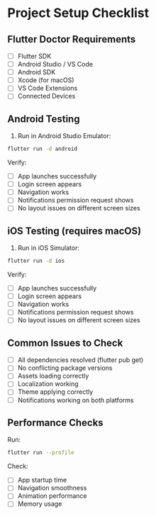 # Project Setup Checklist

## Flutter Doctor Requirements
- [ ] Flutter SDK
- [ ] Android Studio / VS Code
- [ ] Android SDK
- [ ] Xcode (for macOS)
- [ ] VS Code Extensions
- [ ] Connected Devices

## Android Testing
1. Run in Android Studio Emulator:
```bash
flutter run -d android
```

Verify:
- [ ] App launches successfully
- [ ] Login screen appears
- [ ] Navigation works
- [ ] Notifications permission request shows
- [ ] No layout issues on different screen sizes

## iOS Testing (requires macOS)
1. Run in iOS Simulator:
```bash
flutter run -d ios
```

Verify:
- [ ] App launches successfully
- [ ] Login screen appears
- [ ] Navigation works
- [ ] Notifications permission request shows
- [ ] No layout issues on different screen sizes

## Common Issues to Check
- [ ] All dependencies resolved (flutter pub get)
- [ ] No conflicting package versions
- [ ] Assets loading correctly
- [ ] Localization working
- [ ] Theme applying correctly
- [ ] Notifications working on both platforms

## Performance Checks
Run:
```bash
flutter run --profile
```

Check:
- [ ] App startup time
- [ ] Navigation smoothness
- [ ] Animation performance
- [ ] Memory usage

